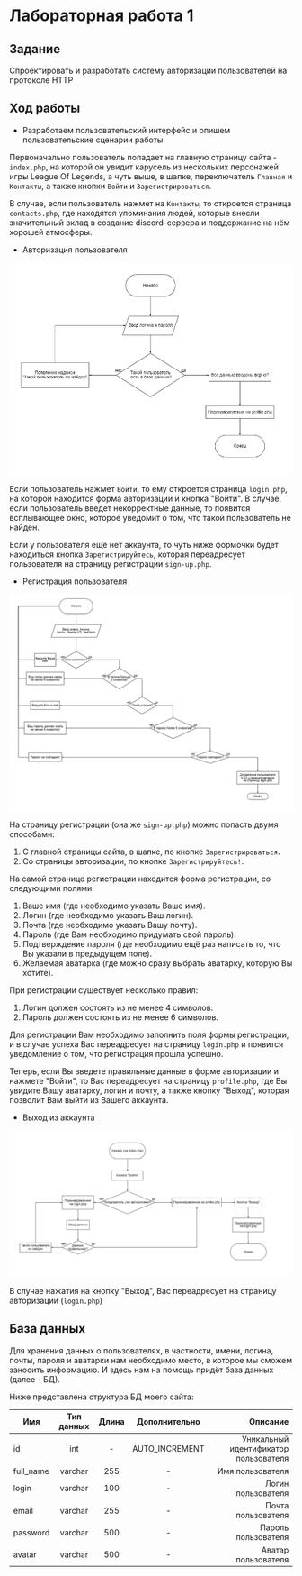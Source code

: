 # Лабораторная работа 1
## Задание
Спроектировать и разработать систему авторизации пользователей на протоколе HTTP
## Ход работы
- Разработаем пользовательский интерфейс и опишем пользовательские сценарии работы

Первоначально пользователь попадает на главную страницу сайта - `index.php`, на которой он увидит карусель из нескольких персонажей игры League Of Legends, а чуть выше, в шапке, переключатель `Главная` и `Контакты`, а также кнопки `Войти` и `Зарегистрироваться`.

В случае, если пользователь нажмет на `Контакты`, то откроется страница `contacts.php`, где находятся упоминания людей, которые внесли значительный вклад в создание discord-сервера и поддержание на нём хорошей атмосферы.

- Авторизация пользователя


![Рис. 1 - Авторизация](https://github.com/KoraOnEarth/Lab01/blob/main/img-blocks/authorization-block.png)

Если пользователь нажмет `Войти`, то ему откроется страница `login.php`, на которой находится форма авторизации и кнопка "Войти". 
В случае, если пользователь введет некорректные данные, то появится всплывающее окно, которое уведомит о том, что такой пользователь не найден.


Если у пользователя ещё нет аккаунта, то чуть ниже формочки будет находиться кнопка `Зарегистрируйтесь`, которая переадресует пользователя на страницу регистрации `sign-up.php`.

- Регистрация пользователя


![Рис. 2 - Регистрация](https://github.com/KoraOnEarth/Lab01/blob/main/img-blocks/sign-up-block.png)

На страницу регистрации (она же `sign-up.php`) можно попасть двумя способами:
1. С главной страницы сайта, в шапке, по кнопке `Зарегистрироваться`.
2. Со страницы авторизации, по кнопке `Зарегистрируйтесь!`.

На самой странице регистрации находится форма регистрации, со следующими полями:
1. Ваше имя (где необходимо указать Ваше имя).
2. Логин (где необходимо указать Ваш логин).
3. Почта (где необходимо указать Вашу почту).
4. Пароль (где Вам необходимо придумать свой пароль).
5. Подтверждение пароля (где необходимо ещё раз написать то, что Вы указали в предыдущем поле).
6. Желаемая аватарка (где можно сразу выбрать аватарку, которую Вы хотите).

При регистрации существует несколько правил:
1. Логин должен состоять из не менее 4 символов.
2. Пароль должен состоять из не менее 6 символов.

Для регистрации Вам необходимо заполнить поля формы регистрации, и в случае успеха Вас переадресует на страницу `login.php` и появится уведомление о том, что регистрация прошла успешно.



Теперь, если Вы введете правильные данные в форме авторизации и нажмете "Войти", то Вас переадресует на страницу `profile.php`, где Вы увидите Вашу аватарку, логин и почту, а также кнопку "Выход", которая позволит Вам выйти из Вашего аккаунта.

- Выход из аккаунта


![Рис. 3 - Выход](https://github.com/KoraOnEarth/Lab01/blob/main/img-blocks/logout-block.png)

В случае нажатия на кнопку "Выход", Вас переадресует на страницу авторизации (`login.php`)



## База данных

Для хранения данных о пользователях, в частности, имени, логина, почты, пароля и аватарки нам необходимо место, в которое мы сможем заносить информацию. И здесь нам на помощь придёт база данных (далее - БД). 

Ниже представлена структура БД моего сайта:

| Имя | Тип данных | Длина| Дополнительно| Описание |
|----------|:----------:|:----------:|:------:| ----------:|
| id | int | - | AUTO_INCREMENT | Уникальный идентификатор пользователя |
| full_name | varchar | 255 | - | Имя пользователя |
| login | varchar | 100 | - | Логин пользователя|
| email | varchar | 255 | - | Почта пользователя |
| password | varchar | 500 | - | Пароль пользователя |
| avatar | varchar | 500 | - | Аватар пользователя |
